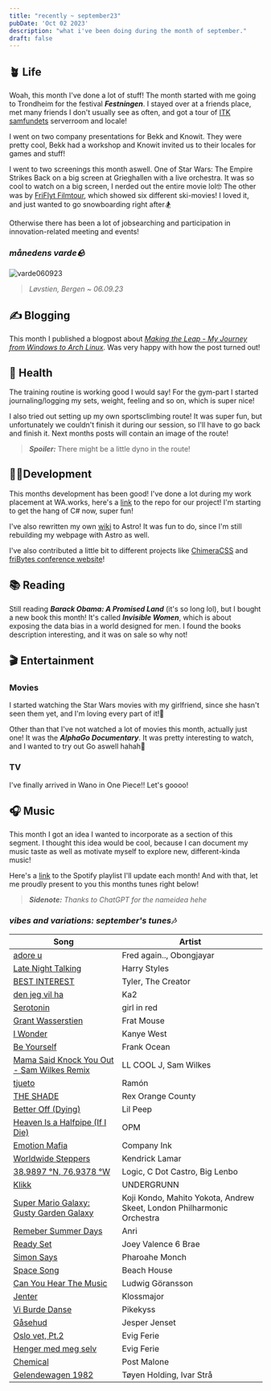 ```yaml
---
title: "recently ~ september23"
pubDate: 'Oct 02 2023'
description: "what i've been doing during the month of september."
draft: false
---
```

## 🪴 Life

Woah, this month I've done a lot of stuff! The month started with me going to Trondheim for the festival ***Festningen***. I stayed over at a friends place, met many friends I don't usually see as often, and got a tour of  [ITK samfundets](https://itk.samfundet.no/) serverroom and locale!

I went on two company presentations for Bekk and Knowit. They were pretty cool, Bekk had a workshop and Knowit invited us to their locales for games and stuff!

I went to two screenings this month aswell. One of Star Wars: The Empire Strikes Back on a big screen at Grieghallen with a live orchestra. It was so cool to watch on a big screen, I nerded out the entire movie lol🤓 The other was by [FriFlyt Filmtour](https://www.filmtour.no/), which showed six different ski-movies! I loved it, and just wanted to go snowboarding right after🏂

Otherwise there has been a lot of jobsearching and participation in innovation-related meeting and events!

### _månedens varde🪨_

![varde060923](/img/varder/varde060923.jpg)

> *Løvstien, Bergen ~ 06.09.23*

## ✍️ Blogging

This month I published a blogpost about [*Making the Leap - My Journey from Windows to Arch Linux*](https://kjelsrud.dev/blog-posts/tech/win_to_arch/). Was very happy with how the post turned out!

## 💪 Health

The training routine is working good I would say! For the gym-part I started journaling/logging my sets, weight, feeling and so on, which is super nice! 

I also tried out setting up my own sportsclimbing route! It was super fun, but unfortunately we couldn't finish it during our session, so I'll have to go back and finish it. Next months posts will contain an image of the route! 

> ***Spoiler:*** There might be a little dyno in the route!

## 👨‍💻Development

This months development has been good! I've done a lot during my work placement at WA.works, here's a [link](https://github.com/SindreKjelsrud/Cinemateket) to the repo for our project! I'm starting to get the hang of C# now, super fun!

I've also rewritten my own [wiki](https://wiki.kjelsrud.dev) to Astro! It was fun to do, since I'm still rebuilding my webpage with Astro as well.

I've also contributed a little bit to different projects like [ChimeraCSS](https://github.com/ChimeraCSS/ChimeraCSS) and [friBytes conference website](https://github.com/fribyte-code/konferanse/)!

## 📚 Reading

Still reading ***Barack Obama: A Promised Land*** (it's so long lol), but I bought a new book this month! It's called ***Invisible Women***, which is about exposing the data bias in a world designed for men. I found the books description interesting, and it was on sale so why not!

## 🎬 Entertainment

### Movies

I started watching the Star Wars movies with my girlfriend, since she hasn't seen them yet, and I'm loving every part of it!🥹

Other than that I've not watched a lot of movies this month, actually just one! It was the ***AlphaGo Documentary***. It was pretty interesting to watch, and I wanted to try out Go aswell hahah🥹

### TV

I've finally arrived in Wano in One Piece!! Let's goooo!

## 🎧 Music

This month I got an idea I wanted to incorporate as a section of this segment. I thought this idea would be cool, because I can document my music taste as well as motivate myself to explore new, different-kinda music!

Here's a [link](https://open.spotify.com/playlist/7JBcPfcrZRYyeuh7tWLxqr?si=1a2e9d82c7634190) to the Spotify playlist I'll update each month! And with that, let me proudly present to you this months tunes right below!

> ***Sidenote:** Thanks to ChatGPT for the nameidea hehe*

### _vibes and variations: september's tunes🎶_

| Song | Artist |
| ---- | ------ |
| [adore u](https://open.spotify.com/track/3YgtkOxZsTuaZdL8McA1FQ?si=9c9652c9f9314419) | Fred again.., Obongjayar |
| [Late Night Talking](https://open.spotify.com/track/1qEmFfgcLObUfQm0j1W2CK?si=4d8d4644cc19486e) | Harry Styles |
| [BEST INTEREST](https://open.spotify.com/track/3jHdKaLCkuNEkWcLVmQPCX?si=71198d6fdbe84da6) | Tyler, The Creator |
| [den jeg vil ha](https://open.spotify.com/track/7vXnWjkPqXEqaATYFijw0i?si=a30b0b222c0b4c5e) | Ka2 |
| [Serotonin](https://open.spotify.com/track/16MneRxNQpHK250NaIo3bg?si=9ae9f3c1e0984b48) | girl in red |
| [Grant Wasserstien](https://open.spotify.com/track/5MNIlRGjakTNuYjjOGWEYK?si=c54565f6c5474676) | Frat Mouse |
| [I Wonder](https://open.spotify.com/track/7rbECVPkY5UODxoOUVKZnA?si=a628e522cf474415) | Kanye West |
| [Be Yourself](https://open.spotify.com/track/1IdZvb2XK8NmsovQlV6CPn?si=bf6943b0c5e144ca) | Frank Ocean |
| [Mama Said Knock You Out - Sam Wilkes Remix](https://open.spotify.com/track/2t0fbaRHoCERrcezwvauc5?si=61b0b1730f144275) | LL COOL J, Sam Wilkes |
| [tjueto](https://open.spotify.com/track/7kSxVn8HvKeHwW3o7W0M2S?si=08cb6f4e277143ef) | Ramón |
| [THE SHADE](https://open.spotify.com/track/1gH1h30wkQdd9zhY3j7a8T?si=6302101eee664e12) | Rex Orange County |
| [Better Off (Dying)](https://open.spotify.com/track/1tlrTC3x7viJ1U30oOFGdF?si=061f3ee3b1dd41a1) | Lil Peep |
| [Heaven Is a Halfpipe (If I Die)](https://open.spotify.com/track/1Sm3U3B5XoidYQEZQZrh3i?si=b7938547ae844469) | OPM |
| [Emotion Mafia](https://open.spotify.com/track/5hooBxAUElgigAWYr3O5Qd?si=630f5067680343be) | Company Ink |
| [Worldwide Steppers](https://open.spotify.com/track/5p56JT5F9a1z9pwXnqTg7d?si=1b4f97e9e90a4d78) | Kendrick Lamar |
| [38.9897 °N, 76.9378 °W](https://open.spotify.com/track/4Avi1NyN5IhPGenRf5S0wB?si=4a1e0fa74bf342e6) | Logic, C Dot Castro, Big Lenbo |
| [Klikk](https://open.spotify.com/track/660mpcWbLmQ8lH5Mq59Wfk?si=b7d7e4f521e741b5) | UNDERGRUNN |
| [Super Mario Galaxy: Gusty Garden Galaxy](https://open.spotify.com/track/05XPxcgHp4I4CFlOhMnskS?si=b1d93c6f20cf401a) | Koji Kondo, Mahito Yokota, Andrew Skeet, London Philharmonic Orchestra |
| [Remeber Summer Days](https://open.spotify.com/track/1qUo7d5lAOclNVbTUY0A2R?si=4e22e336b80d411d) | Anri |
| [Ready Set](https://open.spotify.com/track/7rCrOTI49IE199dlDkGcC5?si=c8a552f092864c2e) | Joey Valence 6 Brae |
| [Simon Says](https://open.spotify.com/track/67IvfvAMYQzJEeHopvwMMW?si=0c97bafc59bf4d05) | Pharoahe Monch |
| [Space Song](https://open.spotify.com/track/0hNhlwnzMLzZSlKGDCuHOo?si=5a804f1dfedc4d87) | Beach House |
| [Can You Hear The Music](https://open.spotify.com/track/4VnDmjYCZkyeqeb0NIKqdA?si=b186501273494c82) | Ludwig Göransson |
| [Jenter](https://open.spotify.com/track/1hwyxv1LU6MbbQlL4K6FKd?si=0833a7df86264529) | Klossmajor |
| [Vi Burde Danse](https://open.spotify.com/track/4nBxBHVeZ6TRLnjZTGl0On?si=6ead3fc023fb47e1) | Pikekyss |
| [Gåsehud](https://open.spotify.com/track/0dAy0Cq4PwkJ3wG0uOjwj6?si=b2072165365c4ec7) | Jesper Jenset |
| [Oslo vet, Pt.2](https://open.spotify.com/track/6nHyNZF1XHX8JSRmd78X5O?si=e58dbb6e24824245) | Evig Ferie |
| [Henger med meg selv](https://open.spotify.com/track/3Udvw3QiFY7Y4eJvRsbhUK?si=9c33eb68be7a4d1e) | Evig Ferie |
| [Chemical](https://open.spotify.com/track/5w40ZYhbBMAlHYNDaVJIUu?si=d8bcbb8f8f9d4897) | Post Malone |
| [Gelendewagen 1982](https://open.spotify.com/track/6MPlqW3I1yytYLl6ci5bRw?si=de8113a5be2e452d) | Tøyen Holding, Ivar Strå |